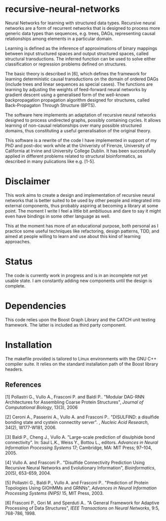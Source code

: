# recursive-neural-networks
Neural Networks for learning with structured data types. Recursive neural networks are a form of recurrent networks that is designed to process more generic data types than sequences, e.g. trees, DAGs, representing causal relationships among elements in a particular domain.

Learning is defined as the inference of approximations of binary mappings between input structured spaces and output structured spaces, called structural transductions. The inferred function can be used to solve either classification or regression problems defined on structures. 

The basic theory is described in [6], which defines the framework for learning deterministic causal transductions on the domain of ordered DAGs (include trees and linear sequences as special cases). The functions are learning by adjusting the weights of feed-forward neural networks by gradient descent using a generalised form of the well-known backpropagation propagation algorithm designed for structures, called Back-Propagaton Through Structure (BPTS). 

The software here implements an adaptation of recursive neural networks designed to process undirected graphs, possibly containing cycles. It allows learning of non-causal relationships over many possible structured domains, thus constituting a useful generalisation of the original theory. 

This software is a rewrite of the code I have implemented in support of my PhD and post-doc work while at the Univeristy of Firenze, University of California at Irvine and University College Dublin. It has been successfully applied in different problems related to structural bioinformatics, as described in many pulications like e.g. [1-5].

# Disclaimer
This work aims to create a design and implementation of recursive neural networks that is better suited to be used by other people and integrated into external components, thus probably aspiring at becoming a library at some point. The moment I write I feel a little bit ambitiuous and dare to say it might even have bindings in some other language as well. 

This at the moment has more of an educational purpose, both personal as I practice some useful techniques like refactoring, design patterns, TDD, and aimed at people willing to learn and use about this kind of learning approaches.

# Status
The code is currently work in progress and is in an incomplete not yet usable state. I am constantly adding new components until the design is complete. 

# Dependencies
This code relies upon the Boost Graph Library and the CATCH unit testing framework. The latter is included as third party component.

# Installation
The makefile provided is tailored to Linux environments with the GNU C++ compiler suite. It relies on the standard installation path of the Boost library headers.

## References

[1] Pollastri G., Vullo A., Frasconi P. and Baldi P.. "Modular DAG-RNN Architectures for Assembling Coarse Protein Structures", *Journal of Computational Biology*, 13(3), 2006

[2] Ceroni A., Passerini A., Vullo A. and Frasconi P.. "DISULFIND: a disulfide bonding state and cystein connectity server". , *Nucleic Acid Research*, 34(2), W177-W181, 2006.

[3] Baldi P., Cheng J., Vullo A. "Large-scale prediction of disulphide bond connectivity". In: Saul L.K., Weiss Y., Bottou L., editors. *Advances in Neural Information Processing Systems* 17; Cambridge, MA: MIT Press; 97–104, 2005.

[4] Vullo A. and Frasconi P.. "Disulfide Connectivity Prediction Using Recursive Neural Networks and Evolutionary Information", *Bioinformatics*, 20(5), 653-659, 2004. 

[5] Pollastri G., Baldi P., Vullo A. and Frasconi P.. "Prediction of Protein Topologies Using GIOHMMs and GRNNs", *Advances in Neural Information Processing Systems (NIPS)* 15, MIT Press, 2003.

[6] Frasconi P., Gori M. and Sperduti A.. "A General Framework for Adaptive Processing of Data Structures", *IEEE Transactions on Neural Networks*, 9:5, 768-786, 1998.
